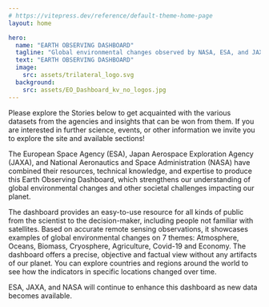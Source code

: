 ```yaml
---
# https://vitepress.dev/reference/default-theme-home-page
layout: home

hero:
  name: "EARTH OBSERVING DASHBOARD"
  tagline: "Global environmental changes observed by NASA, ESA, and JAXA"
  text: "EARTH OBSERVING DASHBOARD"
  image:
    src: assets/trilateral_logo.svg
  background: 
    src: assets/EO_Dashboard_kv_no_logos.jpg
---
```

<script client-only>
  if(window && !customElements.get('eox-itemfilter')) import("@eox/itemfilter");
</script>

Please explore the Stories below to get acquainted with the various datasets from the agencies and insights that can be won from them.
If you are interested in further science, events, or other information we invite you to explore the site and available sections!

<script setup>
  import { ref, onMounted } from 'vue';
  import { withBase, useRouter } from 'vitepress';

  const router = useRouter();
  const items = ref([]);

  const filterProps = [{
    "keys": [
      "title",
      "subtitle",
      "theme"
    ],
    "title": "Search",
    "type": "text",
    "placeholder": "Search in title or subtitle",
    "expanded": true
  }, {
    "key": 'theme',
    "title": 'Theme',
    "expanded": true
  }
  ];

  onMounted(async () => {
    try {
      const response = await fetch('https://esa-eodashboards.github.io/eodashboard-narratives/narratives.json');
      const results = await response.json();
      results.forEach((res)=>{res.image = 'https://esa-eodashboards.github.io/eodashboard-narratives/'+res.image});
      items.value = results;
    } catch (error) {
      console.error('Error fetching JSON:', error);
    }
  });

  // Click event handler
  const handleResultClick = (evt) => {
    const sections = evt.detail.file.split("/");
    const filename = sections[sections.length-1].split(".")[0];
    router.go(withBase(`/story?id=${filename}`));
  };
</script>

<client-only>
  <eox-itemfilter
    :items="items"
    titleProperty="title"
    imageProperty="image"
    subTitleProperty="subtitle"
    aggregateResults="theme"
    :filterProperties="filterProps"
    resultType="cards"
    @select="handleResultClick"
    style="--form-flex-direction: row"
  ></eox-itemfilter>
</client-only>

The European Space Agency (ESA), Japan Aerospace Exploration Agency (JAXA), and National Aeronautics and Space Administration (NASA) have combined their resources, technical knowledge, and expertise to produce this Earth Observing Dashboard, which strengthens our understanding of global environmental changes and other societal challenges impacting our planet.

The dashboard provides an easy-to-use resource for all kinds of public from the scientist to the decision-maker, including people not familiar with satellites. Based on accurate remote sensing observations, it showcases examples of global environmental changes on 7 themes: Atmosphere, Oceans, Biomass, Cryosphere, Agriculture, Covid-19 and Economy. The dashboard offers a precise, objective and factual view without any artifacts of our planet. You can explore countries and regions around the world to see how the indicators in specific locations changed over time.

ESA, JAXA, and NASA will continue to enhance this dashboard as new data becomes available.
